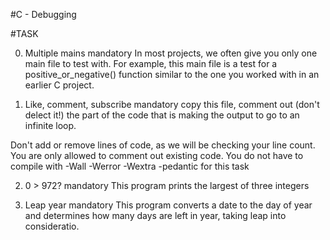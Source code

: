 #C - Debugging

#TASK

0. Multiple mains
mandatory
In most projects, we often give you only one main file to test with. For example, this main file is a test for a positive_or_negative() function similar to the one you worked with in an earlier C project.

1. Like, comment, subscribe
mandatory
copy this file, comment out (don't delect it!) the part of the code that is making the output to go to an infinite loop.

Don't add or remove lines of code, as we will be checking your line count. You are only allowed to comment out existing code.
You do not have to compile with -Wall -Werror -Wextra -pedantic for this task

2. 0 > 972?
mandatory
This program prints the largest of three integers

3. Leap year
mandatory
This program converts a date to the day of year and determines how many days are left in year, taking leap into consideratio.
